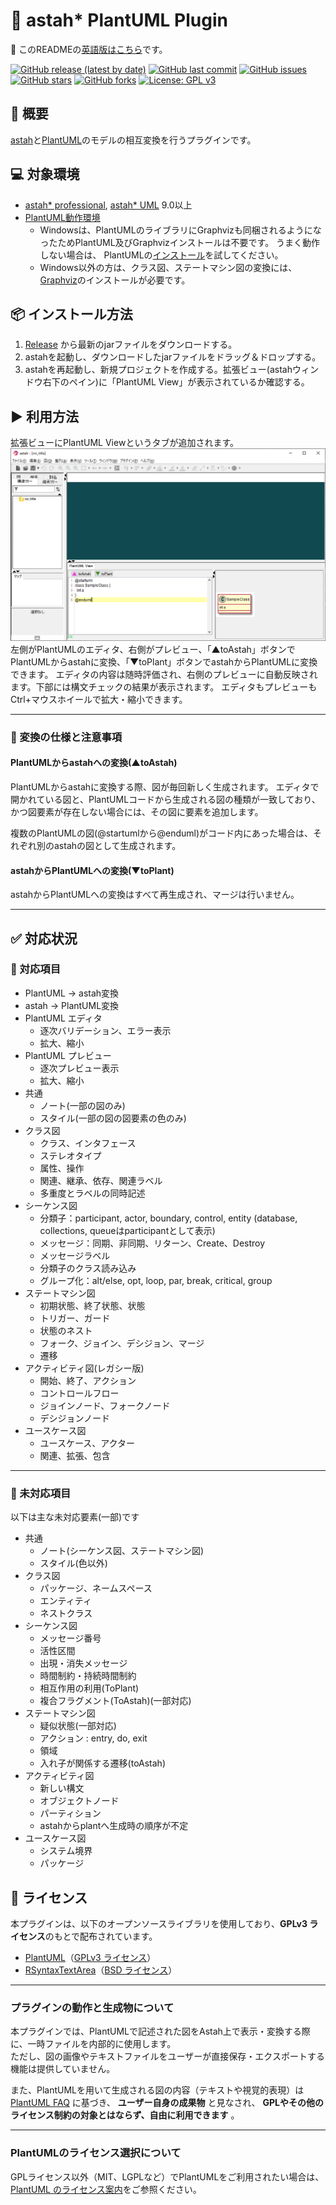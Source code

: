 # 🌿 astah* PlantUML Plugin

📘 このREADMEの[英語版はこちら](./README.md)です。

[![GitHub release (latest by date)](https://img.shields.io/github/v/release/ChangeVision/astah-plantuml-plugin)](https://github.com/ChangeVision/astah-plantuml-plugin/releases)
[![GitHub last commit](https://img.shields.io/github/last-commit/ChangeVision/astah-plantuml-plugin)](https://github.com/ChangeVision/astah-plantuml-plugin/commits/)
[![GitHub issues](https://img.shields.io/github/issues/ChangeVision/astah-plantuml-plugin)](https://github.com/ChangeVision/astah-plantuml-plugin/issues)
[![GitHub stars](https://img.shields.io/github/stars/ChangeVision/astah-plantuml-plugin)](https://github.com/ChangeVision/astah-plantuml-plugin/stargazers)
[![GitHub forks](https://img.shields.io/github/forks/ChangeVision/astah-plantuml-plugin)](https://github.com/ChangeVision/astah-plantuml-plugin/network)
[![License: GPL v3](https://img.shields.io/badge/license-GPLv3-blue.svg)](https://www.gnu.org/licenses/gpl-3.0)

## 📝 概要

[astah](https://astah.change-vision.com)と[PlantUML](https://plantuml.com)のモデルの相互変換を行うプラグインです。

## 💻 対象環境

- [astah* professional](https://astah.change-vision.com/ja/product/astah-professional.html), [astah* UML](https://astah.change-vision.com/ja/product/astah-uml.html) 9.0以上
- [PlantUML動作環境](https://plantuml.com/starting)
   - Windowsは、PlantUMLのライブラリにGraphvizも同梱されるようになったためPlantUML及びGraphvizインストールは不要です。 うまく動作しない場合は、 PlantUMLの[インストール](https://plantuml.com/starting)を試してください。
   - Windows以外の方は、クラス図、ステートマシン図の変換には、[Graphviz](https://plantuml.com/graphviz-dot)のインストールが必要です。

## 📦 インストール方法

1. [Release](https://github.com/ChangeVision/astah-plantuml-plugin/releases) から最新のjarファイルをダウンロードする。
2. astahを起動し、ダウンロードしたjarファイルをドラッグ＆ドロップする。
3. astahを再起動し、新規プロジェクトを作成する。拡張ビュー(astahウィンドウ右下のペイン)に「PlantUML View」が表示されているか確認する。

## ▶️ 利用方法

拡張ビューにPlantUML Viewというタブが追加されます。
![snapshot](https://github.com/ChangeVision/astah-plantuml-plugin/blob/images/img/snapshot.png?raw=true)
左側がPlantUMLのエディタ、右側がプレビュー、「▲toAstah」ボタンでPlantUMLからastahに変換、「▼toPlant」ボタンでastahからPlantUMLに変換できます。
エディタの内容は随時評価され、右側のプレビューに自動反映されます。下部には構文チェックの結果が表示されます。 エディタもプレビューもCtrl+マウスホイールで拡大・縮小できます。

---

### 🔄 変換の仕様と注意事項

#### PlantUMLからastahへの変換(▲toAstah)

PlantUMLからastahに変換する際、図が毎回新しく生成されます。
エディタで開かれている図と、PlantUMLコードから生成される図の種類が一致しており、かつ図要素が存在しない場合には、その図に要素を追加します。

複数のPlantUMLの図(@startumlから@enduml)がコード内にあった場合は、それぞれ別のastahの図として生成されます。

#### astahからPlantUMLへの変換(▼toPlant)

astahからPlantUMLへの変換はすべて再生成され、マージは行いません。

---

## ✅ 対応状況

### 📌 対応項目

- PlantUML → astah変換
- astah → PlantUML変換
- PlantUML エディタ
  - 逐次バリデーション、エラー表示
  - 拡大、縮小
- PlantUML プレビュー
  - 逐次プレビュー表示
  - 拡大、縮小
- 共通
  - ノート(一部の図のみ)
  - スタイル(一部の図の図要素の色のみ)
- クラス図
  - クラス、インタフェース
  - ステレオタイプ
  - 属性、操作
  - 関連、継承、依存、関連ラベル
  - 多重度とラベルの同時記述
- シーケンス図
  - 分類子：participant, actor, boundary, control, entity
    (database, collections, queueはparticipantとして表示)
  - メッセージ：同期、非同期、リターン、Create、Destroy
  - メッセージラベル
  - 分類子のクラス読み込み
  - グループ化：alt/else, opt, loop, par, break, critical, group
- ステートマシン図
  - 初期状態、終了状態、状態
  - トリガー、ガード
  - 状態のネスト
  - フォーク、ジョイン、デシジョン、マージ
  - 遷移
- アクティビティ図(レガシー版)
  - 開始、終了、アクション
  - コントロールフロー
  - ジョインノード、フォークノード
  - デシジョンノード
- ユースケース図
  - ユースケース、アクター
  - 関連、拡張、包含

---

### 🚧 未対応項目

以下は主な未対応要素(一部)です
- 共通
    - ノート(シーケンス図、ステートマシン図)
    - スタイル(色以外)
- クラス図
    - パッケージ、ネームスペース
    - エンティティ
    - ネストクラス
- シーケンス図
    - メッセージ番号
    - 活性区間
    - 出現・消失メッセージ
    - 時間制約・持続時間制約
    - 相互作用の利用(ToPlant)
    - 複合フラグメント(ToAstah)(一部対応)
- ステートマシン図
    - 疑似状態(一部対応)
    - アクション : entry, do, exit
    - 領域
    - 入れ子が関係する遷移(toAstah)
- アクティビティ図
    - 新しい構文
    - オブジェクトノード
    - パーティション
    - astahからplantへ生成時の順序が不定
- ユースケース図
    - システム境界
    - パッケージ

## 📄 ライセンス

本プラグインは、以下のオープンソースライブラリを使用しており、**GPLv3 ライセンス**のもとで配布されています。

- [PlantUML](https://plantuml.com/)（[GPLv3 ライセンス](https://www.gnu.org/licenses/gpl-3.0.html)）
- [RSyntaxTextArea](https://github.com/bobbylight/RSyntaxTextArea)（[BSD ライセンス](https://github.com/bobbylight/RSyntaxTextArea/blob/master/LICENSE.txt)）

---

### プラグインの動作と生成物について

本プラグインでは、PlantUMLで記述された図をAstah上で表示・変換する際に、一時ファイルを内部的に使用します。  
ただし、図の画像やテキストファイルをユーザーが直接保存・エクスポートする機能は提供していません。

また、PlantUMLを用いて生成される図の内容（テキストや視覚的表現）は [PlantUML FAQ](https://plantuml.com/faq) に基づき、 **ユーザー自身の成果物** と見なされ、 **GPLやその他のライセンス制約の対象とはならず、自由に利用できます** 。

---

### PlantUMLのライセンス選択について

GPLライセンス以外（MIT、LGPLなど）でPlantUMLをご利用されたい場合は、[PlantUML のライセンス案内](https://plantuml.com/license)をご参照ください。

